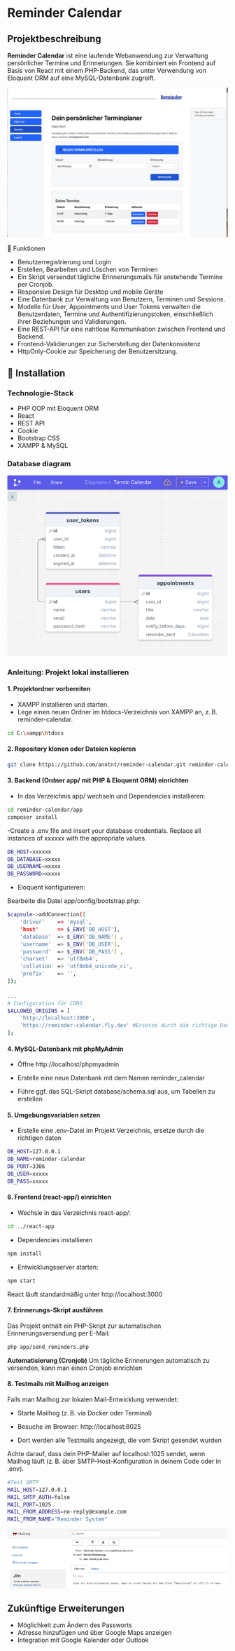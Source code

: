 # Reminder Calendar

## Projektbeschreibung

**Reminder Calendar** ist eine laufende Webanwendung zur Verwaltung persönlicher Termine und Erinnerungen. Sie kombiniert ein Frontend auf Basis von React mit einem PHP-Backend, das unter Verwendung von Eloquent ORM auf eine MySQL-Datenbank zugreift.

![Reminder Calendar](Screenshot_Reminder_Calendar.png)

🎯 Funktionen
- Benutzerregistrierung und Login
- Erstellen, Bearbeiten und Löschen von Terminen
- Ein Skript versendet tägliche Erinnerungsmails für anstehende Termine per Cronjob.
- Responsive Design für Desktop und mobile Geräte
- Eine Datenbank zur Verwaltung von Benutzern, Terminen und Sessions.
- Modelle für User, Appointments und User Tokens verwalten die Benutzerdaten, Termine und Authentifizierungstoken, einschließlich ihrer Beziehungen und Validierungen.
- Eine REST-API für eine nahtlose Kommunikation zwischen Frontend und Backend.
- Frontend-Validierungen zur Sicherstellung der Datenkonsistenz
- HttpOnly-Cookie zur Speicherung der Benutzersitzung.

## 🚀 Installation

### Technologie-Stack
- PHP OOP mit Eloquent ORM
- React
- REST API
- Cookie
- Bootstrap CSS
- XAMPP & MySQL

### Database diagram
![DB Diagram](Screenshot_drawsql.png)

### Anleitung: Projekt lokal installieren
#### 1.  Projektordner vorbereiten
- XAMPP installieren und starten.
- Lege einen neuen Ordner im htdocs-Verzeichnis von XAMPP an, z. B. reminder-calendar.
```bash
cd C:\xampp\htdocs
```

#### 2. Repository klonen oder Dateien kopieren
```bash
git clone https://github.com/anntnt/reminder-calendar.git reminder-calendar
```  

#### 3. Backend (Ordner app/ mit PHP & Eloquent ORM) einrichten
- In das Verzeichnis app/ wechseln und Dependencies installieren:
```bash
cd reminder-calendar/app
composer install
```
-Create a .env file and insert your database credentials. Replace all instances of xxxxxx with the appropriate values.
```bash
DB_HOST=xxxxxx
DB_DATABASE=xxxxx
DB_USERNAME=xxxxx
DB_PASSWORD=xxxxx
```
- Eloquent konfigurieren:

Bearbeite die Datei app/config/bootstrap.php:
```bash
$capsule->addConnection([
    'driver'    => 'mysql',
    'host'      => $_ENV['DB_HOST'],
    'database'  => $_ENV['DB_NAME'] ,
    'username'  => $_ENV['DB_USER'],
    'password'  => $_ENV['DB_PASS'] ,
    'charset'   => 'utf8mb4',
    'collation' => 'utf8mb4_unicode_ci',
    'prefix'    => '',
]);

...
# Configuration für CORS
$ALLOWED_ORIGINS = [
    'http://localhost:3000',
    'https://reminder-calendar.fly.dev' #Ersetze durch die richtige Domain“
];
```
#### 4. MySQL-Datenbank mit phpMyAdmin
- Öffne http://localhost/phpmyadmin

- Erstelle eine neue Datenbank mit dem Namen reminder_calendar

- Führe ggf. das SQL-Skript database/schema.sql aus, um Tabellen zu erstellen

#### 5. Umgebungsvariablen setzen
- Erstelle eine .env-Datei im Projekt Verzeichnis, ersetze durch die richtigen daten
```bash
DB_HOST=127.0.0.1
DB_NAME=reminder-calendar
DB_PORT=3306
DB_USER=xxxxx
DB_PASS=xxxxx

```
#### 6. Frontend (react-app/) einrichten
- Wechsle in das Verzeichnis react-app/:
```bash
cd ../react-app
```
- Dependencies installieren
```bash
npm install
```
- Entwicklungsserver starten:
```bash
npm start
```
React läuft standardmäßig unter http://localhost:3000

#### 7. Erinnerungs-Skript ausführen
Das Projekt enthält ein PHP-Skript zur automatischen Erinnerungsversendung per E-Mail:
```bash
php app/send_reminders.php
```
**Automatisierung (Cronjob)**
Um tägliche Erinnerungen automatisch zu versenden, kann man einen Cronjob einrichten

#### 8. Testmails mit Mailhog anzeigen

Falls man Mailhog zur lokalen Mail-Entwicklung verwendet:

- Starte Mailhog (z. B. via Docker oder Terminal)

- Besuche im Browser: http://localhost:8025

- Dort werden alle Testmails angezeigt, die vom Skript gesendet wurden

Achte darauf, dass dein PHP-Mailer auf localhost:1025 sendet, wenn Mailhog läuft (z. B. über SMTP-Host-Konfiguration in deinem Code oder in .env).

```bash
#Test SMTP
MAIL_HOST=127.0.0.1
MAIL_SMTP_AUTH=false
MAIL_PORT=1025
MAIL_FROM_ADDRESS=no-reply@example.com
MAIL_FROM_NAME="Reminder System"
```
![Mailhog](Screenshot_mailhog.png)

## Zukünftige Erweiterungen
- Möglichkeit zum Ändern des Passworts
- Adresse hinzufügen und über Google Maps anzeigen
- Integration mit Google Kalender oder Outlook



